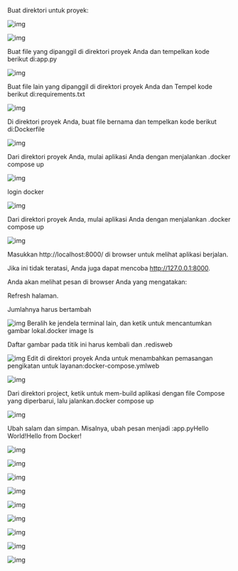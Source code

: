 Buat direktori untuk proyek:

![img](foto8/1.png)

![img](foto8/2.png)

Buat file yang dipanggil di direktori proyek Anda dan tempelkan kode berikut di:app.py

![img](foto8/3.png)

Buat file lain yang dipanggil di direktori proyek Anda dan Tempel kode berikut di:requirements.txt

![img](foto8/4.png)

Di direktori proyek Anda, buat file bernama dan tempelkan kode berikut di:Dockerfile

![img](foto8/5.png)

Dari direktori proyek Anda, mulai aplikasi Anda dengan menjalankan .docker compose up

![img](foto8/6.png)

login docker

![img](foto8/7.png)

Dari direktori proyek Anda, mulai aplikasi Anda dengan menjalankan .docker compose up

![img](foto8/8.png)

Masukkan http://localhost:8000/ di browser untuk melihat aplikasi berjalan.

Jika ini tidak teratasi, Anda juga dapat mencoba http://127.0.0.1:8000.

Anda akan melihat pesan di browser Anda yang mengatakan:

Refresh halaman.

Jumlahnya harus bertambah

![img](foto8/9.png)
Beralih ke jendela terminal lain, dan ketik untuk mencantumkan gambar lokal.docker image ls

Daftar gambar pada titik ini harus kembali dan .redisweb

![img](foto8/10.png)
Edit di direktori proyek Anda untuk menambahkan pemasangan pengikatan untuk layanan:docker-compose.ymlweb

![img](foto8/11.png)

Dari direktori project, ketik untuk mem-build aplikasi dengan file Compose yang diperbarui, lalu jalankan.docker compose up

![img](foto8/12.png)

Ubah salam dan simpan. Misalnya, ubah pesan menjadi :app.pyHello World!Hello from Docker!

![img](foto8/13.png)

![img](foto8/14.png)

![img](foto8/15.png)

![img](foto8/16.png)

![img](foto8/17.png)

![img](foto8/18.png)

![img](foto8/19.png)

![img](foto8/20.png)

![img](foto8/21.png)

